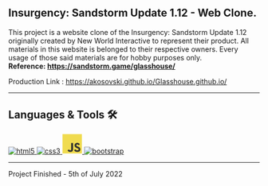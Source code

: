 ## Insurgency: Sandstorm Update 1.12 - Web Clone.
This project is a website clone of the Insurgency: Sandstorm Update 1.12 originally created by New World Interactive to represent their product. All materials in this website is belonged to their respective owners. Every usage of those said materials are for hobby purposes only.</br>
**Reference: https://sandstorm.game/glasshouse/**

Production Link : https://akosovski.github.io/Glasshouse.github.io/

---

## Languages & Tools 🛠️

<p align="left">
  <a href="https://www.w3.org/html/" target="_blank"> <img src="https://www.svgrepo.com/show/349402/html5.svg" alt="html5" width="40" height="40"/> </a>
  <a href="https://www.w3schools.com/css/" target="_blank"> <img src="https://www.svgrepo.com/show/349330/css3.svg" alt="css3" width="40" height="40"/> </a>
  <a href="https://developer.mozilla.org/en-US/docs/Web/JavaScript" target="_blank"> <img src="https://raw.githubusercontent.com/devicons/devicon/master/icons/javascript/javascript-original.svg" alt="javascript" width="40" height="40"/> </a>
  <a href="https://getbootstrap.com/" target="_blank"> <img src="https://upload.wikimedia.org/wikipedia/commons/thumb/b/b2/Bootstrap_logo.svg/512px-Bootstrap_logo.svg.png" alt="bootstrap" width="48" height="40"/> </a>
</p>

---

Project Finished - 5th of July 2022
